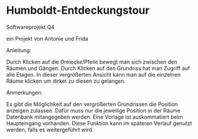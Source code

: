 # Humboldt-Entdeckungstour
Softwareprojekt Q4


ein Projekt von Antonie und Frida

Anleitung:

Durch Klicken auf die Dreiecke/Pfeile bewegt man sich zwischen den Räumen und Gängen.
Durch Klicken auf den Grundriss hat man Zugriff auf alle Etagen. In dieser vergrößerten Ansicht kann man auf die einzelnen Räume klicken um dirket zu diesen zu gelangen.




Anmerkungen:

Es gibt die Möglichkeit auf den vergrößerten Grundrissen die Position anzeigen zulassen. Dafür muss nur die jeweilige Position in der Räume Datenbank mitangegeben werden. Eine Vorlage ist auskommatiert beim Haupteingang vorhanden. Diese Funktion kann im späteren Verlauf genutzt werden, falls es weitergeführt wird.